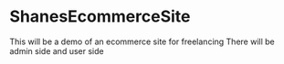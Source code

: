 # ShanesEcommerceSite
This will be a demo of an ecommerce site for freelancing 
There will be admin side and user side 
